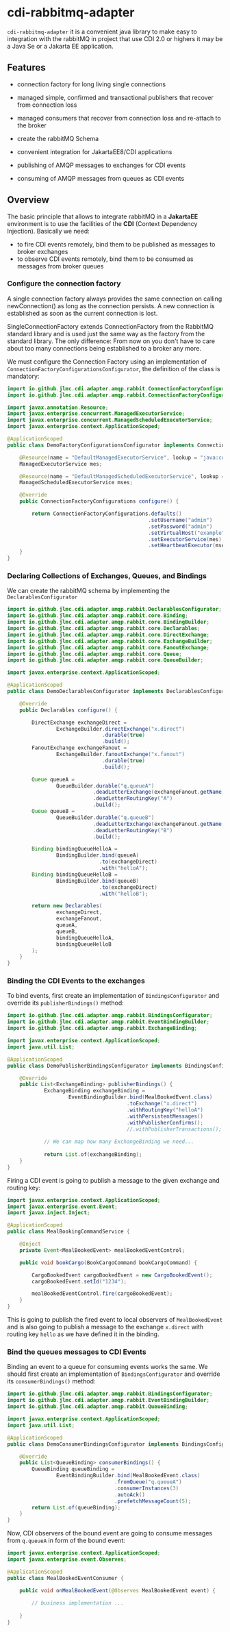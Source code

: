 # cdi-rabbitmq-adapter

`cdi-rabbitmq-adapter` it is a convenient java library to make easy to integration with the rabbitMQ in project that use CDI 2.0 or highers it may be a Java Se or a Jakarta EE application. 


## Features 

- connection factory for long living single connections
- managed simple, confirmed and transactional publishers that recover from connection loss
- managed consumers that recover from connection loss and re-attach to the broker
- create the rabbitMQ Schema

- convenient integration for JakartaEE8/CDI applications
- publishing of AMQP messages to exchanges for CDI events
- consuming of AMQP messages from queues as CDI events

## Overview

The basic principle that allows to integrate rabbitMQ in a **JakartaEE** environment is to use the facilities of the **CDI** (Context Dependency Injection).
Basically we need:

- to fire CDI events remotely, bind them to be published as messages to broker exchanges
- to observe CDI events remotely, bind them to be consumed as messages from broker queues


### Configure the connection factory

A single connection factory always provides the same connection on calling newConnection() as long as the connection persists. 
A new connection is established as soon as the current connection is lost.

SingleConnectionFactory extends ConnectionFactory from the RabbitMQ standard library and is used just the same way as the factory from the standard library. The only difference: From now on you don't have to care about too many connections being established to a broker any more.

We must configure the Connection Factory using an implementation of `ConnectionFactoryConfigurationsConfigurator`, the definition of the class is mandatory:

```java
import io.github.jlmc.cdi.adapter.amqp.rabbit.ConnectionFactoryConfigurations;
import io.github.jlmc.cdi.adapter.amqp.rabbit.ConnectionFactoryConfigurationsConfigurator;

import javax.annotation.Resource;
import javax.enterprise.concurrent.ManagedExecutorService;
import javax.enterprise.concurrent.ManagedScheduledExecutorService;
import javax.enterprise.context.ApplicationScoped;

@ApplicationScoped
public class DemoFactoryConfigurationsConfigurator implements ConnectionFactoryConfigurationsConfigurator {

    @Resource(name = "DefaultManagedExecutorService", lookup = "java:comp/DefaultManagedExecutorService")
    ManagedExecutorService mes;

    @Resource(name = "DefaultManagedScheduledExecutorService", lookup = "java:comp/DefaultManagedScheduledExecutorService")
    ManagedScheduledExecutorService mses;

    @Override
    public ConnectionFactoryConfigurations configure() {

        return ConnectionFactoryConfigurations.defaults()
                                              .setUsername("admin")
                                              .setPassword("admin")
                                              .setVirtualHost("example")
                                              .setExecutorService(mes)
                                              .setHeartbeatExecutor(mses);
    }
}

```

### Declaring Collections of Exchanges, Queues, and Bindings

We can create the rabbitMQ schema by implementing the `DeclarablesConfigurator`

```java
import io.github.jlmc.cdi.adapter.amqp.rabbit.DeclarablesConfigurator;
import io.github.jlmc.cdi.adapter.amqp.rabbit.core.Binding;
import io.github.jlmc.cdi.adapter.amqp.rabbit.core.BindingBuilder;
import io.github.jlmc.cdi.adapter.amqp.rabbit.core.Declarables;
import io.github.jlmc.cdi.adapter.amqp.rabbit.core.DirectExchange;
import io.github.jlmc.cdi.adapter.amqp.rabbit.core.ExchangeBuilder;
import io.github.jlmc.cdi.adapter.amqp.rabbit.core.FanoutExchange;
import io.github.jlmc.cdi.adapter.amqp.rabbit.core.Queue;
import io.github.jlmc.cdi.adapter.amqp.rabbit.core.QueueBuilder;

import javax.enterprise.context.ApplicationScoped;

@ApplicationScoped
public class DemoDeclarablesConfigurator implements DeclarablesConfigurator {

    @Override
    public Declarables configure() {

        DirectExchange exchangeDirect =
                ExchangeBuilder.directExchange("x.direct")
                               .durable(true)
                               .build();
        FanoutExchange exchangeFanout =
                ExchangeBuilder.fanoutExchange("x.fanout")
                               .durable(true)
                               .build();

        Queue queueA =
                QueueBuilder.durable("q.queueA")
                            .deadLetterExchange(exchangeFanout.getName())
                            .deadLetterRoutingKey("A")
                            .build();
        Queue queueB =
                QueueBuilder.durable("q.queueB")
                            .deadLetterExchange(exchangeFanout.getName())
                            .deadLetterRoutingKey("B")
                            .build();

        Binding bindingQueueHelloA =
                BindingBuilder.bind(queueA)
                              .to(exchangeDirect)
                              .with("helloA");
        Binding bindingQueueHelloB =
                BindingBuilder.bind(queueB)
                              .to(exchangeDirect)
                              .with("helloB");

        return new Declarables(
                exchangeDirect,
                exchangeFanout,
                queueA,
                queueB,
                bindingQueueHelloA,
                bindingQueueHelloB
        );
    }
}
```

### Binding the CDI Events to the exchanges

To bind events, first create an implementation of `BindingsConfigurator` and override its `publisherBindings()` method:

```java
import io.github.jlmc.cdi.adapter.amqp.rabbit.BindingsConfigurator;
import io.github.jlmc.cdi.adapter.amqp.rabbit.EventBindingBuilder;
import io.github.jlmc.cdi.adapter.amqp.rabbit.ExchangeBinding;

import javax.enterprise.context.ApplicationScoped;
import java.util.List;

@ApplicationScoped
public class DemoPublisherBindingsConfigurator implements BindingsConfigurator {

    @Override
    public List<ExchangeBinding> publisherBindings() {
            ExchangeBinding exchangeBinding =
                    EventBindingBuilder.bind(MealBookedEvent.class)
                                       .toExchange("x.direct")
                                       .withRoutingKey("helloA")
                                       .withPersistentMessages()
                                       .withPublisherConfirms();
                                       //.withPublisherTransactions();
        
            // We can map how many ExchangeBinding we need...
        
            return List.of(exchangeBinding);
    }
}
```

Firing a CDI event is going to publish a message to the given exchange and routing key:

```java
import javax.enterprise.context.ApplicationScoped;
import javax.enterprise.event.Event;
import javax.inject.Inject;

@ApplicationScoped
public class MealBookingCommandService {

    @Inject
    private Event<MealBookedEvent> mealBookedEventControl;

    public void bookCargo(BookCargoCommand bookCargoCommand) {

        CargoBookedEvent cargoBookedEvent = new CargoBookedEvent();
        cargoBookedEvent.setId("1234");

        mealBookedEventControl.fire(cargoBookedEvent);
    }
}
```
This is going to publish the fired event to local observers of `MealBookedEvent` and is also going to publish a message to the exchange `x.direct` with routing key `hello` as we have defined it in the binding.


### Bind the queues messages to CDI Events

Binding an event to a queue for consuming events works the same. We should first create an implementation of `BindingsConfigurator` and override its `consumerBindings()` method:

```java
import io.github.jlmc.cdi.adapter.amqp.rabbit.BindingsConfigurator;
import io.github.jlmc.cdi.adapter.amqp.rabbit.EventBindingBuilder;
import io.github.jlmc.cdi.adapter.amqp.rabbit.QueueBinding;

import javax.enterprise.context.ApplicationScoped;
import java.util.List;

@ApplicationScoped
public class DemoConsumerBindingsConfigurator implements BindingsConfigurator {

    @Override
    public List<QueueBinding> consumerBindings() {
        QueueBinding queueBinding =
                EventBindingBuilder.bind(MealBookedEvent.class)
                                   .fromQueue("q.queueA")
                                   .consumerInstances(3)
                                   .autoAck()
                                   .prefetchMessageCount(5);
        return List.of(queueBinding);
    }
}
```

Now, CDI observers of the bound event are going to consume messages from `q.queueA` in form of the bound event:

```java
import javax.enterprise.context.ApplicationScoped;
import javax.enterprise.event.Observes;

@ApplicationScoped
public class MealBookedEventConsumer {

    public void onMealBookedEvent(@Observes MealBookedEvent event) {
        
        // business implementation ...
        
    }
}
```